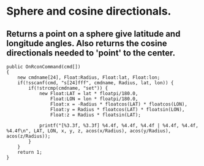 # Sphere and cosine directionals.
## Returns a point on a sphere give latitude and longitude angles. Also returns the cosine directionals needed to 'point' to the center.

    public OnRconCommand(cmd[])
    {
    	new cmdname[24], Float:Radius, Float:lat, Float:lon;
    	if(!sscanf(cmd, "s[24]fff", cmdname, Radius, lat, lon)) {
    		if(!strcmp(cmdname, "set")) {
    			new Float:LAT = lat * floatpi/180.0,
    				Float:LON = lon * floatpi/180.0,
    				Float:x = -Radius * floatcos(LAT) * floatcos(LON),
    				Float:y = Radius * floatcos(LAT) * floatsin(LON),
    				Float:z = Radius * floatsin(LAT);
    			
    			printf("[%3.3f, %3.3f] %4.4f, %4.4f, %4.4f | %4.4f, %4.4f, %4.4f\n", LAT, LON, x, y, z, acos(x/Radius), acos(y/Radius), acos(z/Radius));
    		}
    	}
    	return 1;
    }
